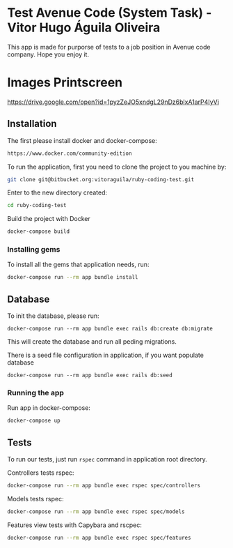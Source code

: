 # Test Avenue Code (System Task) - Vitor Hugo Águila Oliveira

This app is made for purporse of tests to a job position in Avenue code company. Hope you enjoy it.

# Images Printscreen

https://drive.google.com/open?id=1pyzZeJO5xndgL29nDz6blxA1arP4IyVi


## Installation

The first please install docker and docker-compose:

```bash
https://www.docker.com/community-edition
```

To run the application, first you need to clone the project to you machine by:

```bash
git clone git@bitbucket.org:vitoraguila/ruby-coding-test.git
```

Enter to the new directory created:

```bash
cd ruby-coding-test
```

Build the project with Docker

```bash
docker-compose build
```


### Installing gems

To install all the gems that application needs, run:

```bash
docker-compose run --rm app bundle install
```

## Database

To init the database, please run:

```
docker-compose run --rm app bundle exec rails db:create db:migrate
```

This will create the database and run all peding migrations.


There is a seed file configuration in application, if you want populate database
```
docker-compose run --rm app bundle exec rails db:seed
```

### Running the app

Run app in docker-compose:

```bash
docker-compose up
```


## Tests

To run our tests, just run `rspec` command in application root directory.

Controllers tests rspec:

```bash
docker-compose run --rm app bundle exec rspec spec/controllers
```


Models tests rspec:

```bash
docker-compose run --rm app bundle exec rspec spec/models
```


Features view tests with Capybara and rscpec:

```bash
docker-compose run --rm app bundle exec rspec spec/features
```